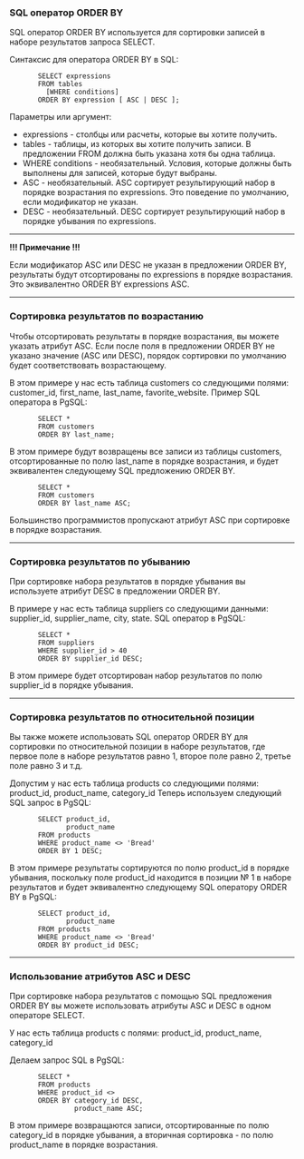 ### SQL оператор ORDER BY

SQL оператор ORDER BY используется для сортировки записей в наборе результатов запроса SELECT.

Синтаксис для оператора ORDER BY в SQL:

           SELECT expressions
           FROM tables
             [WHERE conditions]
           ORDER BY expression [ ASC | DESC ];

Параметры или аргумент:

- expressions - cтолбцы или расчеты, которые вы хотите получить.
- tables - таблицы, из которых вы хотите получить записи. 
           В предложении FROM должна быть указана хотя бы одна таблица.
- WHERE conditions - необязательный. Условия, которые должны быть выполнены 
                     для записей, которые будут выбраны.
- ASC - необязательный. ASC сортирует результирующий набор в порядке возрастания по expressions. 
        Это поведение по умолчанию, если модификатор не указан.
- DESC - необязательный. DESC сортирует результирующий набор в порядке убывания по expressions.

---
**!!! Примечание !!!**

Если модификатор ASC или DESC не указан в предложении ORDER BY, результаты будут отсортированы 
по expressions в порядке возрастания. Это эквивалентно ORDER BY expressions ASC.

---
### Сортировка результатов по возрастанию

Чтобы отсортировать результаты в порядке возрастания, вы можете указать атрибут ASC. Если после 
поля в предложении ORDER BY не указано значение (ASC или DESC), порядок сортировки по умолчанию 
будет соответствовать возрастающему. 

В этом примере у нас есть таблица customers со следующими полями: customer_id, first_name, 
                                                                  last_name, favorite_website.
Пример SQL оператора в PgSQL:

           SELECT *
           FROM customers
           ORDER BY last_name;

В этом примере будут возвращены все записи из таблицы customers, отсортированные по полю last_name 
в порядке возрастания, и будет эквивалентен следующему SQL предложению ORDER BY.

           SELECT *
           FROM customers
           ORDER BY last_name ASC;

Большинство программистов пропускают атрибут ASC при сортировке в порядке возрастания.

---
### Cортировка результатов по убыванию

При сортировке набора результатов в порядке убывания вы используете атрибут DESC в предложении 
ORDER BY. 

В примере у нас есть таблица suppliers со следующими данными: supplier_id, supplier_name, 
                                                                        city, state.
SQL оператор в PgSQL:

           SELECT *
           FROM suppliers
           WHERE supplier_id > 40
           ORDER BY supplier_id DESC;

В этом примере будет отсортирован набор результатов по полю supplier_id в порядке убывания.

---
### Cортировка результатов по относительной позиции

Вы также можете использовать SQL оператор ORDER BY для сортировки по относительной позиции в наборе 
результатов, где первое поле в наборе результатов равно 1, второе поле равно 2, третье поле равно 3 
и т.д.

Допустим у нас есть таблица products со следующими полями: product_id, product_name, category_id
Теперь используем следующий SQL запрос в PgSQL:

           SELECT product_id, 
                  product_name
           FROM products
           WHERE product_name <> 'Bread'
           ORDER BY 1 DESC;

В этом примере результаты сортируются по полю product_id в порядке убывания, поскольку поле 
product_id находится в позиции № 1 в наборе результатов и будет эквивалентно следующему SQL 
оператору ORDER BY в PgSQL:

           SELECT product_id, 
                  product_name
           FROM products
           WHERE product_name <> 'Bread'
           ORDER BY product_id DESC;

---
### Использование атрибутов ASC и DESC

При сортировке набора результатов с помощью SQL предложения ORDER BY вы можете использовать атрибуты 
ASC и DESC в одном операторе SELECT.

У нас есть таблица products с полями: product_id, product_name, category_id

Делаем запрос SQL в PgSQL:

           SELECT *
           FROM products
           WHERE product_id <> 
           ORDER BY category_id DESC, 
                    product_name ASC;

В этом примере возвращаются записи, отсортированные по полю category_id в порядке убывания, а 
вторичная сортировка - по полю product_name в порядке возрастания.
